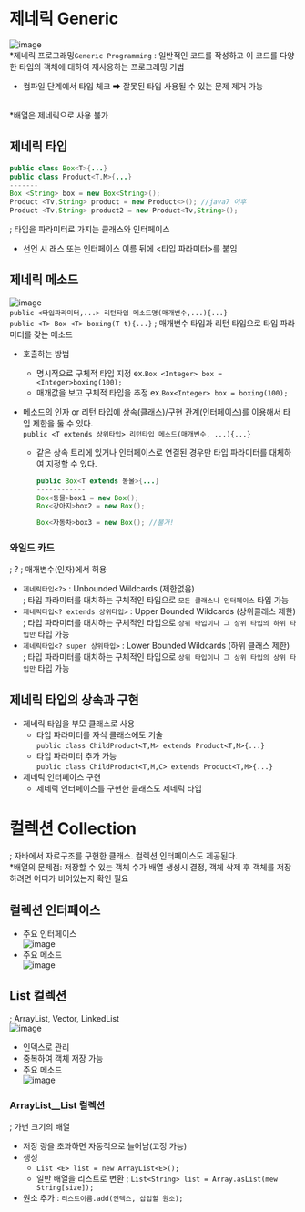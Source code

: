 # 제네릭 Generic
![image](https://user-images.githubusercontent.com/56028436/118318523-77563f80-b534-11eb-844c-ac37ef0ecf5d.png)<br/>
*제네릭 프로그래밍`Generic Programming` : 일반적인 코드를 작성하고 이 코드를 다양한 타입의 객체에 대하여 재사용하는 프로그래밍 기법
- 컴파일 단계에서 타입 체크 ➡ 잘못된 타입 사용될 수 있는 문제 제거 가능
<br/>
*배열은 제네릭으로 사용 불가

## 제네릭 타입
```Java
public class Box<T>{...}
public class Product<T,M>{...}
-------
Box <String> box = new Box<String>();
Product <Tv,String> product = new Product<>(); //java7 이후
Product <Tv,String> product2 = new Product<Tv,String>();
```
; 타입을 파라미터로 가지는 클래스와 인터페이스
- 선언 시 래스 또는 인터페이스 이름 뒤에 <타입 파라미터>를 붙임

## 제네릭 메소드
![image](https://user-images.githubusercontent.com/56028436/118318650-a53b8400-b534-11eb-8372-ac0432acba89.png) <br/>
`public <타입파라미터,...> 리턴타입 메소드명(매개변수,...){...}`<br/>
`public <T> Box <T> boxing(T t){...}`
; 매개변수 타입과 리턴 타입으로 타입 파라미터를 갖는 메소드

- 호출하는 방법
  - 명시적으로 구체적 타입 지정 ex.`Box <Integer> box = <Integer>boxing(100);`
  - 매개값을 보고 구체적 타입을 추정 ex.`Box<Integer> box = boxing(100);`

- 메소드의 인자 or 리턴 타입에 상속(클래스)/구현 관계(인터페이스)를 이용해서 타입 제한을 둘 수 있다.<br/>
  `public <T extends 상위타입> 리턴타입 메소드(매개변수, ...){...}`
  - 같은 상속 트리에 있거나 인터페이스로 연결된 경우만 타입 파라미터를 대체하여 지정할 수 있다.
    ```Java
    public Box<T extends 동물>{...}
    ------------
    Box<동물>box1 = new Box();
    Box<강아지>box2 = new Box();
    
    Box<자동차>box3 = new Box(); //불가!
    ```
    
### 와일드 카드
; ? ; 매개변수(인자)에서 허용
- `제네릭타입<?>` : Unbounded Wildcards (제한없음)<br/>
  ; 타입 파라미터를 대치하는 구체적인 타입으로 `모든 클래스나 인터페이스` 타입 가능
- `제네릭타입<? extends 상위타입>` : Upper Bounded Wildcards (상위클래스 제한)<br/>
  ; 타입 파라미터를 대치하는 구체적인 타입으로 `상위 타입이나 그 상위 타입의 하위 타입만` 타입 가능
- `제네릭타입<? super 상위타입>` : Lower Bounded Wildcards (하위 클래스 제한)<br/>
  ; 타입 파라미터를 대치하는 구체적인 타입으로 `상위 타입이나 그 상위 타입의 상위 타입만` 타입 가능
  

## 제네릭 타입의 상속과 구현
- 제네릭 타입을 부모 클래스로 사용
  - 타입 파라미터를 자식 클래스에도 기술<br/>
    `public class ChildProduct<T,M> extends Product<T,M>{...}`
  - 타입 파라미터 추가 가능<br/>
    `public class ChildProduct<T,M,C> extends Product<T,M>{...}`
- 제네릭 인터페이스 구현
  - 제네릭 인터페이스를 구현한 클래스도 제네릭 타입

# 컬렉션 Collection
; 자바에서 자료구조를 구현한 클래스. 컬렉션 인터페이스도 제공된다.<br/>
*배열의 문제점: 저장할 수 있는 객체 수가 배열 생성시 결정, 객체 삭제 후 객체를 저장하려면 어디가 비어있는지 확인 필요

## 컬렉션 인터페이스
- 주요 인터페이스<br/>
  ![image](https://user-images.githubusercontent.com/56028436/118319695-17f92f00-b536-11eb-99df-f85ee3876dfa.png)
- 주요 메소드<br/>
  ![image](https://user-images.githubusercontent.com/56028436/118319744-26474b00-b536-11eb-9e64-87a3ee1d1f93.png)

## List 컬렉션
; ArrayList, Vector, LinkedList <br/>
![image](https://user-images.githubusercontent.com/56028436/118319845-4aa32780-b536-11eb-9a32-413b872a81e3.png)<br/>
- 인덱스로 관리
- 중복하여 객체 저장 가능
- 주요 메소드<br/>
  ![image](https://user-images.githubusercontent.com/56028436/118319905-5d1d6100-b536-11eb-8038-40610d38cedb.png)

### ArrayList__List 컬렉션
; 가변 크기의 배열<br/>
- 저장 량을 초과하면 자동적으로 늘어남(고정 가능)
- 생성
  - `List <E> list = new ArrayList<E>();`
  - 일반 배열을 리스트로 변환 ; `List<String> list = Array.asList(mew String[size]);`
 - 원소 추가 : `리스트이름.add(인덱스, 삽입할 원소);`
